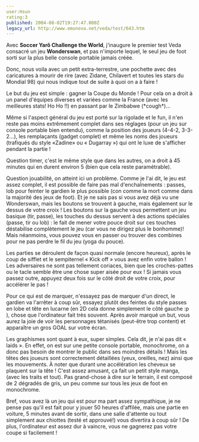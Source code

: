 ```yaml
---
user:Hsun
rating:3
published: 2004-08-02T19:27:47.000Z
legacy_url: http://www.emunova.net/veda/test/643.htm
---
```

Avec **Soccer Yarô Challenge the World**, j'inaugure le premier test Veda consacré un jeu **Wonderswan**, et pas n'importe lequel, le seul jeu de foot sorti sur la plus belle console portable jamais créée.  

  

Donc, nous voila avec un petit extra-terrestre, une pochette avec des caricatures à mourir de rire (avec Zidane, Chilavert et toutes les stars du Mondial 98) qui nous indique tout de suite à quoi on a à faire !  

  

Le but du jeu est simple : gagner la Coupe du Monde ! Pour cela on a droit à un panel d'équipes diverses et variées comme la France (avec les meilleures stats! Ho Ho !!) en passant par le Zimbabwe (\*cough\*)...  

  

Même si l'aspect général du jeu est porté sur la rigolade et le fun, il n'en reste pas moins extrêmement complet dans ses réglages (pour un jeu sur console portable bien entendu), comme la position des joueurs (4-4-2, 3-3-2...), les remplaçants (gadget complet) et même les noms des joueurs (trafiqués du style «Zadine» ou « Dugarray ») qui ont le luxe de s'afficher pendant la partie !  

Question timer, c'est le même style que dans les autres, on a droit à 45 minutes qui en durent environ 5 (bien que cela reste paramétrable).  

  

Question jouabilité, on atteint ici un problème. Comme je l'ai dit, le jeu est assez complet, il est possible de faire pas mal d'enchaînements : passes, lob pour feinter le gardien le plus possible (con comme la mort comme dans la majorité des jeux de foot). Et je ne sais pas si vous avez déjà vu une Wonderswan, mais les boutons se trouvent à gauche, mais également sur le dessus de votre croix ! Les boutons sur la gauche vous permettent un jeu basique (tir, passe), les touches du dessus servent à des actions spéciales (passe, tir ou lob) : le fait de mener votre pouce droit sur ces touches déstabilise complètement le jeu (car vous ne dirigez plus le bonhomme)! Mais néanmoins, vous pouvez vous en passer ou trouver des combines pour ne pas perdre le fil du jeu (yoga du pouce).  

  

Les parties se déroulent de façon quasi normale (encore heureux), après le coup de sifflet et le sempiternel « Kick off » vous avez enfin votre ballon ! Les adversaires ne sont pas tellement coriaces, bien que les croches-pattes ou le tacle semble être une chose super aisée pour eux ! Si jamais vous passez outre, appuyez deux fois sur le côté droit de votre croix, pour accélérer le pas !  

Pour ce qui est de marquer, n'essayez pas de marquer d'un direct, le gardien va l'arrêter à coup sûr, essayez plutôt des feintes du style passes en lobe et tête en lucarne (en 2D cela donne simplement le côté gauche :p ), chose que l'ordinateur fait très souvent. Après avoir marqué un but, vous aurez la joie de voir les personnages tétanisés (peut-être trop content) et apparaître un gros GOAL sur votre écran.  

  

Les graphismes sont quant à eux, super simples. Cela dit, je n'ai pas dit « laids ». En effet, on est sur une petite console portable, monochrome, on a donc pas besoin de montrer le public dans ses moindres détails ! Mais les têtes des joueurs sont correctement détaillées (yeux, oreilles, nez) ainsi que les mouvements. À noter que durant une accélération les cheveux se plaquent sur la tête ! C'est assez amusant, ça fait un petit style manga, (avec les traits et tout). Pas grand-chose à dire sur le terrain, il est composé de 2 dégradés de gris, un peu comme sur tous les jeux de foot en monochrome.  

  

Bref, vous avez là un jeu qui est pour ma part assez sympathique, je ne pense pas qu'il est fait pour y jouer 50 heures d'affilée, mais une partie en voiture, 5 minutes avant de sortir, dans une salle d'attente ou tout simplement aux chiottes (testé et approuvé!) vous divertira à coup sûr ! De plus, l'ordinateur est assez dur à vaincre, vous ne gagnerez pas votre coupe si facilement !